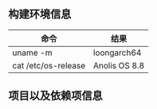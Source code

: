 ## 构建环境信息

|命令                      |结果                        |
|-------------------------|---------------------------|
|uname -m                 |loongarch64                |
|cat /etc/os-release      |Anolis OS 8.8              |

## 项目以及依赖项信息
